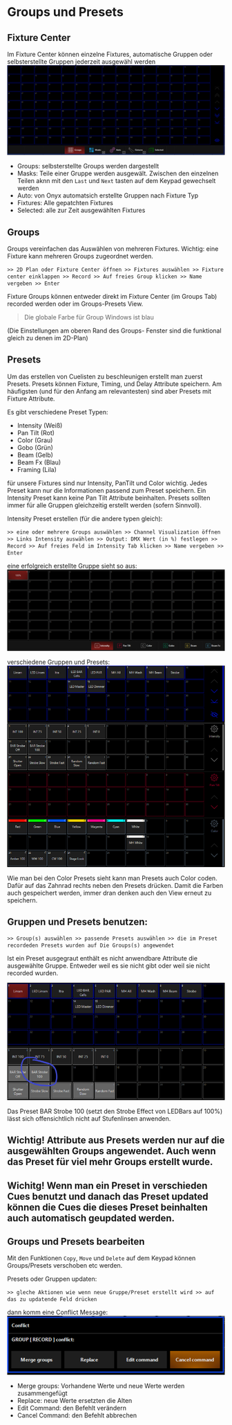 # Groups und Presets
## Fixture Center
Im Fixture Center können einzelne Fixtures, automatische Gruppen oder selbsterstellte Gruppen jederzeit ausgewähl werden
![FC](Pics/FixtureCenter.PNG)

* Groups: selbsterstellte Groups werden dargestellt
* Masks: Teile einer Gruppe werden ausgewält. Zwischen den einzelnen Teilen aknn mit den `Last` und `Next` tasten auf dem Keypad gewechselt werden
* Auto: von Onyx automatsich erstellte Gruppen nach Fixture Typ
* Fixtures: Alle gepatchten Fixtures
* Selected: alle zur Zeit ausgewählten Fixtures

## Groups 
Groups vereinfachen das Auswählen von mehreren Fixtures. 
Wichtig: eine Fixture kann mehreren Groups zugeordnet werden.

    >> 2D Plan oder Fixture Center öffnen >> Fixtures auswählen >> Fixture center einklappen >> Record >> Auf freies Group klicken >> Name vergeben >> Enter

Fixture Groups können entweder direkt im Fixture Center (im Groups Tab) recorded werden oder im Groups-Presets View.
>Die globale Farbe für Group Windows ist blau

(Die Einstellungen am oberen Rand des Groups- Fenster sind die funktional gleich zu denen im 2D-Plan)

## Presets
Um das erstellen von Cuelisten zu beschleunigen erstellt man zuerst Presets. Presets können Fixture, Timing, und Delay Attribute speichern. Am häufigsten (und für den Anfang am relevantesten) sind aber Presets mit Fixture Attribute. 

Es gibt verschiedene Preset Typen:
* Intensity (Weiß)
* Pan Tilt (Rot)
* Color (Grau)
* Gobo (Grün)
* Beam (Gelb)
* Beam Fx (Blau)
* Framing (Lila)

 für unsere Fixtures sind nur Intensity, PanTilt und Color wichtig. Jedes Preset kann nur die Informationen passend zum Preset speichern. Ein Intensity Preset kann keine Pan Tilt Attribute beinhalten. Presets sollten immer für alle Gruppen gleichzeitig erstellt werden (sofern Sinnvoll). 

Intensity Preset erstellen (für die andere typen gleich):

    >> eine oder mehrere Groups auswählen >> Channel Visualization öffnen >> Links Intensity auswählen >> Output: DMX Wert (in %) festlegen >> Record >> Auf freies Feld im Intensity Tab klicken >> Name vergeben >> Enter

eine erfolgreich erstellte Gruppe sieht so aus:
![1G](Pics/8_1Gruppe.PNG)

verschiedene Gruppen und Presets:![RG](Pics/8_GroupsReady.PNG)

Wie man bei den Color Presets sieht kann man Presets auch Color coden. Dafür auf das Zahnrad rechts neben den Presets drücken. Damit die Farben auch gespeichert werden, immer dran denken auch den View erneut zu speichern.

## Gruppen und Presets benutzen:

    >> Group(s) auswählen >> passende Presets auswählen >> die im Preset recordeden Presets wurden auf Die Groups(s) angewendet

Ist ein Preset ausgegraut enthält es nicht anwendbare Attribute die ausgewählte Gruppe. Entweder weil es sie nicht gibt oder weil sie nicht recorded wurden.

![ausgegraut](Pics/8_GroupsWrong.PNG)

Das Preset BAR Strobe 100 (setzt den Strobe Effect von LEDBars auf 100%) lässt sich offensichtlich nicht auf Stufenlinsen anwenden. 

## Wichtig! Attribute aus Presets werden nur auf die ausgewählten Groups angewendet. Auch wenn das Preset für viel mehr Groups erstellt wurde. 

## Wichitg! Wenn man ein Preset in verschieden Cues benutzt und danach das Preset updated können die Cues die dieses Preset beinhalten auch automatisch geupdated werden.

## Groups und Presets bearbeiten

Mit den Funktionen `Copy`, `Move` und `Delete` auf dem Keypad können Groups/Presets verschoben etc werden. 

Presets oder Gruppen updaten:
    
    >> gleche Aktionen wie wenn neue Gruppe/Preset erstellt wird >> auf das zu updatende Feld drücken

dann komm eine Conflict Message:
![Confilct](Pics/8_Conflict.PNG) 
  * Merge groups: Vorhandene Werte und neue Werte werden zusammengefügt
  * Replace: neue Werte ersetzten die Alten
  * Edit Command: den Befehlt verändern
  * Cancel Command: den Befehlt abbrechen

#